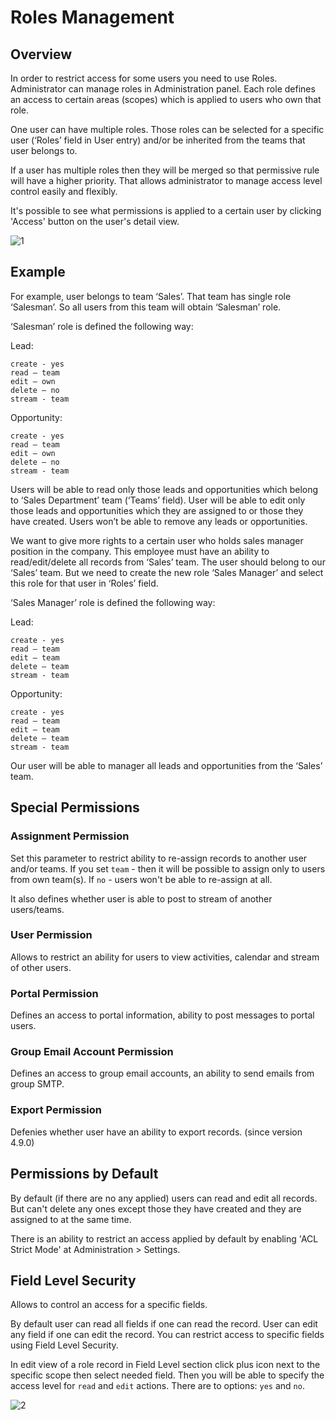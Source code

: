 # Roles Management

## Overview

In order to restrict access for some users you need to use Roles. Administrator can manage roles in Administration panel. Each role defines an access to certain areas (scopes) which is applied to users who own that role.

One user can have multiple roles. Those roles can be selected for a specific user (‘Roles’ field in User entry) and/or be inherited from the teams that user belongs to.

If a user has multiple roles then they will be merged so that permissive rule will have a higher priority. That allows administrator to manage access level control easily and flexibly.

It's possible to see what permissions is applied to a certain user by clicking 'Access' button on the user's detail view.

![1](https://raw.githubusercontent.com/espocrm/documentation/master/_static/images/administration/roles-management/scope-level.png)

## Example

For example, user belongs to team ‘Sales’. That team has single role ‘Salesman’. So all users from this team will obtain ‘Salesman’ role.

‘Salesman’ role is defined the following way:

Lead:
```
create - yes
read – team
edit – own
delete – no
stream - team
```

Opportunity:
```
create - yes
read – team
edit – own
delete – no
stream - team
```

Users will be able to read only those leads and opportunities which belong to ‘Sales Department’ team (‘Teams’ field).
User will be able to edit only those leads and opportunities which they are assigned to or those they have created.
Users won’t be able to remove any leads or opportunities.

We want to give more rights to a certain user who holds sales manager position in the company. This employee must have an ability to read/edit/delete all records from ‘Sales’ team. The user should belong to our ‘Sales’ team. But we need to create the new role ‘Sales Manager’ and select this role for that user in ‘Roles’ field.

‘Sales Manager’ role is defined the following way:

Lead:
```
create - yes
read – team
edit – team
delete – team
stream - team
```

Opportunity:
```
create - yes
read – team
edit – team
delete – team
stream - team
```

Our user will be able to manager all leads and opportunities from the ‘Sales’ team.

## Special Permissions

### Assignment Permission

Set this parameter to restrict ability to re-assign records to another user and/or teams. If you set `team` - then it will be possible to assign only to users from own team(s). If `no` - users won't be able to re-assign at all.

It also defines whether user is able to post to stream of another users/teams.

### User Permission

Allows to restrict an ability for users to view activities, calendar and stream of other users.

### Portal Permission

Defines an access to portal information, ability to post messages to portal users.

### Group Email Account Permission

Defines an access to group email accounts, an ability to send emails from group SMTP.

### Export Permission

Defenies whether user have an ability to export records. (since version 4.9.0)

## Permissions by Default 

By default (if there are no any applied) users can read and edit all records. But can't delete any ones except those they have created and they are assigned to at the same time.

There is an ability to restrict an access applied by default by enabling 'ACL Strict Mode' at Administration > Settings.

## Field Level Security

Allows to control an access for a specific fields.

By default user can read all fields if one can read the record. User can edit any field if one can edit the record. You can restrict access to specific fields using Field Level Security.

In edit view  of a role record in Field Level section click plus icon next to the specific scope then select needed field. Then you will be able to specify the access level for `read` and `edit` actions. There are to options: `yes` and `no`.

![2](https://raw.githubusercontent.com/espocrm/documentation/master/_static/images/administration/roles-management/field-level-secutiry.png)
